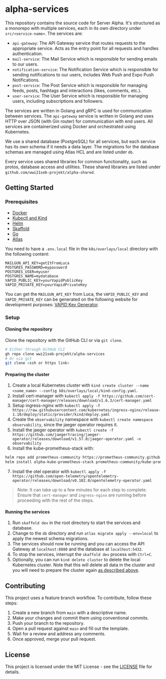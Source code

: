 # alpha-services

This repository contains the source code for Server Alpha. It's structured as a monorepo with multiple services, each in its own directory under `src/<service-name>`. The services are:

- `api-gateway`: The API Gateway service that routes requests to the appropriate service. Acts as the entry point for all requests and handles authentication.
- `mail-service`: The Mail Service which is responsible for sending emails to our users.
- `notification-service`: The Notification Service which is responsible for sending notifications to our users, includes Web Push and Expo Push Notifications.
- `post-service`: The Post Service which is responsible for managing feeds, posts, hashtags and interactions (likes, comments, etc.).
- `user-service`: The User Service which is responsible for managing users, including subscriptions and followers.

The services are written in Golang and gRPC is used for communication between services. The `api-gateway` service is written in Golang and uses HTTP over JSON (with Gin router) for communication with end users. All services are containerized using Docker and orchestrated using Kubernetes.

We use a shared database (PostgreSQL) for all services, but each service has its own schema if it needs a data layer. The migrations for the database schemas are managed using Atlas HCL and are listed under `db`.

Every service uses shared libraries for common functionality, such as protos, database access and utilities. These shared libraries are listed under `github.com/wwi21seb-projekt/alpha-shared`.

## Getting Started

### Prerequisites

- [Docker](https://docs.docker.com/get-docker/)
- [Kubectl and Kind](https://kubernetes.io/docs/tasks/tools/)
- [Helm](https://helm.sh/docs/intro/install/)
- [Skaffold](https://skaffold.dev/docs/install/)
- [Go](https://golang.org/doc/install)
- [Atlas](https://atlasgo.io/getting-started)

You need to have a `.env.local` file in the `k8s/overlays/local` directory with the following content:

```env
MAILGUN_API_KEY=getItFromLuca
POSTGRES_PASSWORD=mypassword
POSTGRES_USER=myuser
POSTGRES_NAME=mydatabase
VAPID_PUBLIC_KEY=yourVapidPublicKey
VAPID_PRIVATE_KEY=yourVapidPrivateKey
```

You can get the `MAILGUN_API_KEY` from Luca, the `VAPID_PUBLIC_KEY` and `VAPID_PRIVATE_KEY` can be generated on the following website for development purposes: [VAPID Key Generator](https://web-push-codelab.glitch.me/).

### Setup

#### Cloning the repository

Clone the repository with the GitHub CLI or via `git clone`.

```bash
# Either through GitHub CLI
gh repo clone wwi21seb-projekt/alpha-services
# Or via git
git clone <ssh or https link>
```

#### Preparing the cluster

1. Create a local Kubernetes cluster with `kind create cluster --name <some_name> --config k8s/overlays/local/kind-config.yaml`.
2. Install cert-manager with `kubectl apply -f https://github.com/cert-manager/cert-manager/releases/download/v1.6.3/cert-manager.yaml`
3. Setup ingress-nginx with `kubectl apply -f https://raw.githubusercontent.com/kubernetes/ingress-nginx/release-1.10/deploy/static/provider/kind/deploy.yaml`
4. Create the `observability` namespace with `kubectl create namespace observability`, since the jaeger operator requires it.
5. Install the jaeger operator with `kubectl create -f https://github.com/jaegertracing/jaeger-operator/releases/download/v1.57.0/jaeger-operator.yaml -n observability`
6. Install the kube-prometheus-stack with:

```sh
helm repo add prometheus-community https://prometheus-community.github.io/helm-charts
helm install alpha-kube-prometheus-stack prometheus-community/kube-prometheus-stack --version 60.1.0
```

7. Install the otel operator with `kubectl apply -f https://github.com/open-telemetry/opentelemetry-operator/releases/download/v0.102.0/opentelemetry-operator.yaml`

> Note: It can take up to a few minutes for each step to complete. Ensure that `cert-manager` and `ingress-nginx` are running before proceeding with the rest of the steps.

#### Running the services

1. Run `skaffold dev` in the root directory to start the services and database.
2. Change to the `db` directory and run `atlas migrate apply --env=local` to apply the newest schema migrations.
3. The services should now be running and you can access the API Gateway at `localhost:8080` and the database at `localhost:5432`.
4. To stop the services, interrupt the `skaffold dev` process with `Ctrl+C`.
5. Optionally, you can run `kind delete cluster` to delete the local Kubernetes cluster. Note that this will delete all data in the cluster and you will need to prepare the cluster again [as described above](#preparing-the-cluster).

## Contributing

This project uses a feature branch workflow. To contribute, follow these steps:

1. Create a new branch from `main` with a descriptive name.
2. Make your changes and commit them using conventional commits.
3. Push your branch to the repository.
4. Open a pull request against `main` and fill out the template.
5. Wait for a review and address any comments.
6. Once approved, merge your pull request.

## License

This project is licensed under the MIT License - see the [LICENSE](LICENSE) file for details.
